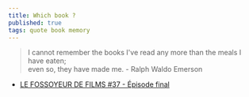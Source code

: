 ```yaml
---
title: Which book ?
published: true
tags: quote book memory
---
```

> I cannot remember the books I've read any more than the meals I have eaten;  
> even so, they have made me. - Ralph Waldo Emerson

- [LE FOSSOYEUR DE FILMS #37 - Épisode final](https://www.youtube.com/watch?v=QEbcShAoCss)
